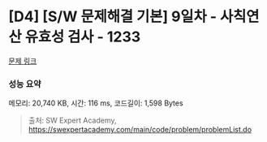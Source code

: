 # [D4] [S/W 문제해결 기본] 9일차 - 사칙연산 유효성 검사 - 1233 

[문제 링크](https://swexpertacademy.com/main/code/problem/problemDetail.do?contestProbId=AV141176AIwCFAYD) 

### 성능 요약

메모리: 20,740 KB, 시간: 116 ms, 코드길이: 1,598 Bytes



> 출처: SW Expert Academy, https://swexpertacademy.com/main/code/problem/problemList.do
